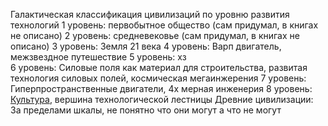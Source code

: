 Галактическая классификация цивилизаций по уровню развития технологий
1 уровень: первобытное общество (сам придумал, в книгах не описано)
2 уровень: средневековье (сам придумал, в книгах не описано)
3 уровень: Земля 21 века
4 уровень: Варп двигатель, межзвездное путешествие
5 уровень: хз  
6 уровень: Силовые поля как материал для строительства, развитая технология силовых полей, космическая мегаинжерения 
7 уровень: Гиперпространственные двигатели, 4х мерная инженерия
8 уровень: [Культура](https://github.com/kruckedo/Culture_lore/blob/main/%D0%A1%D0%B0%D0%BC%D0%BE%20%D1%83%D1%81%D1%82%D1%80%D0%BE%D0%B9%D1%81%D1%82%D0%B2%D0%BE%20%D0%9A%D1%83%D0%BB%D1%8C%D1%82%D1%83%D1%80%D1%8B.md), вершина технологической лестницы
Древние цивилизации: За пределами шкалы, не понятно что они могут а что не могут
